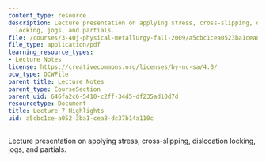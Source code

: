```yaml
---
content_type: resource
description: Lecture presentation on applying stress, cross-slipping, dislocation
  locking, jogs, and partials.
file: /courses/3-40j-physical-metallurgy-fall-2009/a5cbc1cea0523ba1cea8dc37b14a110c_MIT3_40JF09_lec07.pdf
file_type: application/pdf
learning_resource_types:
- Lecture Notes
license: https://creativecommons.org/licenses/by-nc-sa/4.0/
ocw_type: OCWFile
parent_title: Lecture Notes
parent_type: CourseSection
parent_uid: 646fa2c6-5410-c2ff-34d5-df235ad10d7d
resourcetype: Document
title: Lecture 7 Highlights
uid: a5cbc1ce-a052-3ba1-cea8-dc37b14a110c
---
```

Lecture presentation on applying stress, cross-slipping, dislocation locking, jogs, and partials.